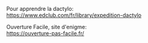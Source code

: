 Pour apprendre la dactylo: \
https://www.edclub.com/fr/library/expedition-dactylo

Ouverture Facile, site d'enigme: \
https://ouverture-pas-facile.fr/